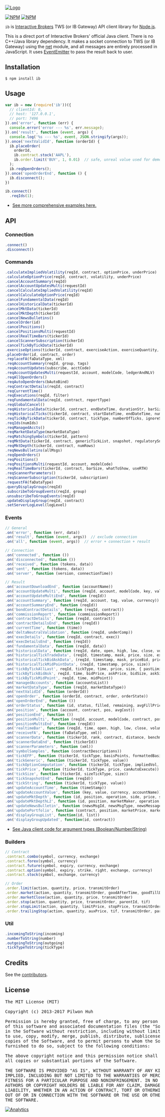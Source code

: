 [![Logo](https://raw.github.com/pilwon/node-ib/master/logo.jpg)](http://interactivebrokers.com/)

[![NPM](https://nodei.co/npm/ib.png?downloads=false&stars=false)](https://npmjs.org/package/ib) [![NPM](https://nodei.co/npm-dl/ib.png?months=6)](https://npmjs.org/package/ib)

`ib` is [Interactive Brokers](http://interactivebrokers.com/) TWS (or IB Gateway) API client library for [Node.js](http://nodejs.org/).

This is a direct port of Interactive Brokers' official Java client. There is no C++/Java library dependency. It makes a socket connection to TWS (or IB Gateway) using the [net](http://nodejs.org/api/net.html) module, and all messages are entirely processed in JavaScript. It uses [EventEmitter](http://nodejs.org/api/events.html) to pass the result back to user.


## Installation

    $ npm install ib


## Usage

```js
var ib = new (require('ib'))({
  // clientId: 0,
  // host: '127.0.0.1',
  // port: 7496
}).on('error', function (err) {
  console.error('error --- %s', err.message);
}).on('result', function (event, args) {
  console.log('%s --- %s', event, JSON.stringify(args));
}).once('nextValidId', function (orderId) {
  ib.placeOrder(
    orderId,
    ib.contract.stock('AAPL'),
    ib.order.limit('BUY', 1, 0.01)  // safe, unreal value used for demo
  );
  ib.reqOpenOrders();
}).once('openOrderEnd', function () {
  ib.disconnect();
})

ib.connect()
  .reqIds(1);
```

* [See more comprehensive examples here.](https://github.com/pilwon/node-ib/tree/master/examples)


## API

### Connection

```js
.connect()
.disconnect()
```

### Commands

```js
.calculateImpliedVolatility(reqId, contract, optionPrice, underPrice)
.calculateOptionPrice(reqId, contract, volatility, underPrice)
.cancelAccountSummary(reqId)
.cancelAccountUpdatesMulti(requestId)
.cancelCalculateImpliedVolatility(reqId)
.cancelCalculateOptionPrice(reqId)
.cancelFundamentalData(reqId)
.cancelHistoricalData(tickerId)
.cancelMktData(tickerId)
.cancelMktDepth(tickerId)
.cancelNewsBulletins()
.cancelOrder(id)
.cancelPositions()
.cancelPositionsMulti(requestId)
.cancelRealTimeBars(tickerId)
.cancelScannerSubscription(tickerId)
.cancelTickByTickData(tickerId)
.exerciseOptions(tickerId, contract, exerciseAction, exerciseQuantity, account, override)
.placeOrder(id, contract, order)
.replaceFA(faDataType, xml)
.reqAccountSummary(reqId, group, tags)
.reqAccountUpdates(subscribe, acctCode)
.reqAccountUpdatesMulti(requestId, account, modelCode, ledgerAndNLV)
.reqAllOpenOrders()
.reqAutoOpenOrders(bAutoBind)
.reqContractDetails(reqId, contract)
.reqCurrentTime()
.reqExecutions(reqId, filter)
.reqFundamentalData(reqId, contract, reportType)
.reqGlobalCancel()
.reqHistoricalData(tickerId, contract, endDateTime, durationStr, barSizeSetting, whatToShow, useRTH, formatDate, keepUpToDate)
.reqHistoricalTicks(tickerId, contract, startDateTime, endDateTime, numberOfTicks, whatToShow, useRTH, ignoreSize)
.reqTickByTickData(tickerId, contract, tickType, numberOfTicks, ignoreSize)
.reqIds(numIds)
.reqManagedAccts()
.reqMarketDataType(marketDataType)
.reqMatchingSymbols(tickerId, pattern)
.reqMktData(tickerId, contract, genericTickList, snapshot, regulatorySnapshot)
.reqMktDepth(tickerId, contract, numRows)
.reqNewsBulletins(allMsgs)
.reqOpenOrders()
.reqPositions()
.reqPositionsMulti(requestId, account, modelCode)
.reqRealTimeBars(tickerId, contract, barSize, whatToShow, useRTH)
.reqScannerParameters()
.reqScannerSubscription(tickerId, subscription)
.requestFA(faDataType)
.queryDisplayGroups(reqId)
.subscribeToGroupEvents(reqId, group)
.unsubscribeToGroupEvents(reqId)
.updateDisplayGroup(reqId, contract)
.setServerLogLevel(logLevel)
```

### Events

```js
// General
.on('error', function (err, data))
.on('result', function (event, args))  // exclude connection
.on('all', function (event, args))  // error + connection + result

// Connection
.on('connected', function ())
.on('disconnected', function ())
.on('received', function (tokens, data))
.on('sent', function (tokens, data))
.on('server', function (version, connectionTime))

// Result
.on('accountDownloadEnd', function (accountName))
.on('accountUpdateMulti', function (reqId, account, modelCode, key, value, currency))
.on('accountUpdateMultiEnd', function (reqId))
.on('accountSummary', function (reqId, account, tag, value, currency))
.on('accountSummaryEnd', function (reqId))
.on('bondContractDetails', function (reqId, contract))
.on('commissionReport', function (commissionReport))
.on('contractDetails', function (reqId, contract))
.on('contractDetailsEnd', function (reqId))
.on('currentTime', function (time))
.on('deltaNeutralValidation', function (reqId, underComp))
.on('execDetails', function (reqId, contract, exec))
.on('execDetailsEnd', function (reqId))
.on('fundamentalData', function (reqId, data))
.on('historicalData', function (reqId, date, open, high, low, close, volume, count, WAP, hasGaps))
.on('historicalTickTradeData', (reqId, timestamp, mask, price, size, exchange, specialConditions))
.on('historicalTickBidAskData', (reqId, timestamp, mask, priceBid, priceAsk, sizeBid, sizeAsk))
.on('historicalTickMidPointData', (reqId, timestamp, price, size))
.on('tickByTickAllLast', reqId, tickType, time, price, size, { pastLimit, unreported }, exchange, specialConditions)
.on('tickByTickBidAsk', reqId, time, bidPrice, askPrice, bidSize, askSize, { bidPastLow, askPastHigh })
.on('tickByTickMidPoint', reqId, time, midPoint))
.on('managedAccounts', function (accountsList))
.on('marketDataType', function (reqId, marketDataType))
.on('nextValidId', function (orderId))
.on('openOrder', function (orderId, contract, order, orderState))
.on('openOrderEnd', function ())
.on('orderStatus', function (id, status, filled, remaining, avgFillPrice, permId, parentId, lastFillPrice, clientId, whyHeld))
.on('position', function (account, contract, pos, avgCost))
.on('positionEnd', function ())
.on('positionMulti', function (reqId, account, modelCode, contract, pos, avgCost))
.on('positionMultiEnd', function (reqId))
.on('realtimeBar', function (reqId, time, open, high, low, close, volume, wap, count))
.on('receiveFA', function (faDataType, xml))
.on('scannerData', function (tickerId, rank, contract, distance, benchmark, projection, legsStr))
.on('scannerDataEnd', function (tickerId))
.on('scannerParameters', function (xml))
.on('symbolSamples', function (contractDescriptions))
.on('tickEFP', function (tickerId, tickType, basisPoints, formattedBasisPoints, impliedFuturesPrice, holdDays, futureExpiry, dividendImpact, dividendsToExpiry))
.on('tickGeneric', function (tickerId, tickType, value))
.on('tickOptionComputation', function (tickerId, tickType, impliedVol, delta, optPrice, pvDividend, gamma, vega, theta, undPrice))
.on('tickPrice', function (tickerId, tickType, price, canAutoExecute))
.on('tickSize', function (tickerId, sizeTickType, size))
.on('tickSnapshotEnd', function (reqId))
.on('tickString', function (tickerId, tickType, value))
.on('updateAccountTime', function (timeStamp))
.on('updateAccountValue', function (key, value, currency, accountName))
.on('updateMktDepth', function (id, position, operation, side, price, size))
.on('updateMktDepthL2', function (id, position, marketMaker, operation, side, price, size))
.on('updateNewsBulletin', function (newsMsgId, newsMsgType, newsMessage, originatingExch))
.on('updatePortfolio', function (contract, position, marketPrice, marketValue, averageCost, unrealizedPNL, realizedPNL, accountName))
.on('displayGroupList', function(id, list))
.on('displayGroupUpdated', function(id, contract))
```

* [See Java client code for argument types (Boolean/Number/String)](https://github.com/pilwon/node-ib/blob/master/ref/client/EWrapper.java)

### Builders

```js
// Contract
.contract.combo(symbol, currency, exchange)
.contract.forex(symbol, currency)
.contract.future(symbol, expiry, currency, exchange)
.contract.option(symbol, expiry, strike, right, exchange, currency)
.contract.stock(symbol, exchange, currency)

// Order
.order.limit(action, quantity, price, transmitOrder)
.order.market(action, quantity, transmitOrder, goodAfterTime, goodTillDate)
.order.marketClose(action, quantity, price, transmitOrder)
.order.stop(action, quantity, price, transmitOrder, parentId, tif)
.order.stopLimit(action, quantity, limitPrice, stopPrice, transmitOrder, parentId, tif)
.order.trailingStop(action, quantity, auxPrice, tif, transmitOrder, parentId)
```

### Util

```js
.incomingToString(incoming)
.numberToString(number)
.outgoingToString(outgoing)
.tickTypeToString(tickType)
```


## Credits

  See the [contributors](https://github.com/pilwon/node-ib/graphs/contributors).


## License

<pre>
The MIT License (MIT)

Copyright (c) 2013-2017 Pilwon Huh

Permission is hereby granted, free of charge, to any person obtaining a copy
of this software and associated documentation files (the "Software"), to deal
in the Software without restriction, including without limitation the rights
to use, copy, modify, merge, publish, distribute, sublicense, and/or sell
copies of the Software, and to permit persons to whom the Software is
furnished to do so, subject to the following conditions:

The above copyright notice and this permission notice shall be included in
all copies or substantial portions of the Software.

THE SOFTWARE IS PROVIDED "AS IS", WITHOUT WARRANTY OF ANY KIND, EXPRESS OR
IMPLIED, INCLUDING BUT NOT LIMITED TO THE WARRANTIES OF MERCHANTABILITY,
FITNESS FOR A PARTICULAR PURPOSE AND NONINFRINGEMENT. IN NO EVENT SHALL THE
AUTHORS OR COPYRIGHT HOLDERS BE LIABLE FOR ANY CLAIM, DAMAGES OR OTHER
LIABILITY, WHETHER IN AN ACTION OF CONTRACT, TORT OR OTHERWISE, ARISING FROM,
OUT OF OR IN CONNECTION WITH THE SOFTWARE OR THE USE OR OTHER DEALINGS IN
THE SOFTWARE.
</pre>

[![Analytics](https://ga-beacon.appspot.com/UA-47034562-7/node-ib/readme?pixel)](https://github.com/pilwon/node-ib)
